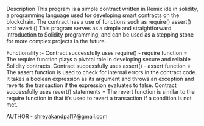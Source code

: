 Description
This program is a simple contract written in Remix ide in solidity, a programming language used for developing smart contracts on the  blockchain. The contract has a use of functions such as require() assert() and revert () This program serves as a simple and straightforward introduction to Solidity programming, and can be used as a stepping stone for more complex projects in the future.


Functionality :-
Contract successfully uses require() - require function = The require function plays a pivotal role in developing secure and reliable Solidity contracts. 
Contract successfully uses assert() - assert function = The assert function is used to check for internal errors in the contract code. It takes a boolean expression as its argument and throws an exception and reverts the transaction if the expression evaluates to false.
Contract successfully uses revert() statements = The revert function is similar to the require function in that it’s used to revert a transaction if a condition is not met.

AUTHOR - shreyakandpal17@gmail.com
 
